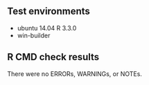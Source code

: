 ## Test environments
* ubuntu 14.04 R 3.3.0
* win-builder

## R CMD check results
There were no ERRORs, WARNINGs, or NOTEs. 
